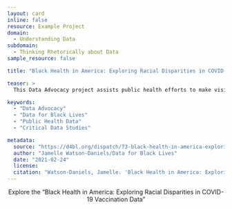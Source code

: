 ```yaml
---
layout: card
inline: false
resource: Example Project
domain:
  - Understanding Data
subdomain:
  - Thinking Rhetorically about Data
sample_resource: false

title: "Black Health in America: Exploring Racial Disparities in COVID-19 Vaccination Data"

teaser: >
  This Data Advocacy project assists public health efforts to make visible existing racial disparities in our healthcare system, specifically in relation to the Covid-19 pandemic. This project asks "Are Black people, who remain overrepresented among COVID-19 deaths, receiving sufficient access to the vaccines?" Data findings presented in a chart "help to visualize the gap between how many Black people are dying from COVID-19 and how many are receiving the vaccine."

keywords:
  - "Data Advocacy"
  - "Data for Black Lives"
  - "Public Health Data"
  - "Critical Data Studies"

metadata:
  source: "https://d4bl.org/dispatch/73-black-health-in-america-exploring-racial-disparities-in-covid-19-vaccination-data"
  author: "Jamelle Watson-Daniels/Data for Black Lives"
  date: "2021-02-24"
  license:
  citation: "Watson-Daniels, Jamelle. 'Black Health in America: Exploring Racial Disparities in COVID-19 Vaccination Data.' Data for Black Lives. 24 February 2021. https://d4bl.org/dispatch/73-black-health-in-america-exploring-racial-disparities-in-covid-19-vaccination-data."
---
```


<div>
  <center>
  <sl-button-group label="Alignment">
  <sl-button href="https://d4bl.org/dispatch/73-black-health-in-america-exploring-racial-disparities-in-covid-19-vaccination-data">Explore the “Black Health in America: Exploring Racial Disparities in COVID-19 Vaccination Data”</sl-button>
  </sl-button-group>
</center>
</div>

<br>
